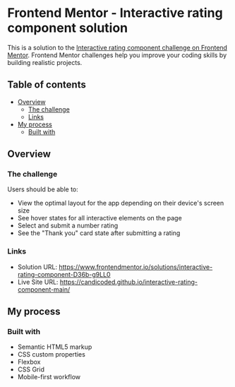 # Frontend Mentor - Interactive rating component solution

This is a solution to the [Interactive rating component challenge on Frontend Mentor](https://www.frontendmentor.io/challenges/interactive-rating-component-koxpeBUmI). Frontend Mentor challenges help you improve your coding skills by building realistic projects. 

## Table of contents

- [Overview](#overview)
  - [The challenge](#the-challenge)
  - [Links](#links)
- [My process](#my-process)
  - [Built with](#built-with)

## Overview

### The challenge

Users should be able to:

- View the optimal layout for the app depending on their device's screen size
- See hover states for all interactive elements on the page
- Select and submit a number rating
- See the "Thank you" card state after submitting a rating

### Links

- Solution URL: https://www.frontendmentor.io/solutions/interactive-rating-component-D36b-g9LL0
- Live Site URL: https://candicoded.github.io/interactive-rating-component-main/

## My process

### Built with

- Semantic HTML5 markup
- CSS custom properties
- Flexbox
- CSS Grid
- Mobile-first workflow
